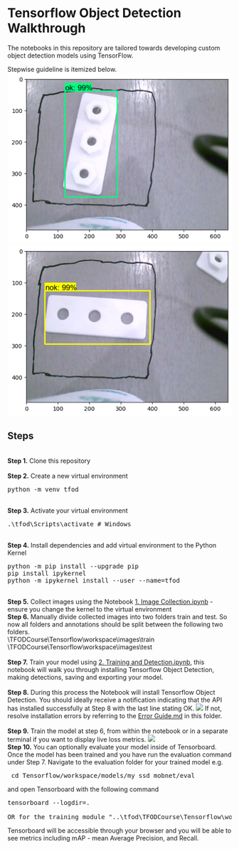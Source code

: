 # Tensorflow Object Detection Walkthrough
<p>The notebooks in this repository are tailored towards developing custom object detection models using TensorFlow.

<p>Stepwise guideline is itemized below. 

<img src="https://github.com/fibamzy/TensorFlow_Object_Detection/blob/main/output_samples/OK.png?raw=true">
<img src="https://github.com/fibamzy/TensorFlow_Object_Detection/blob/main/output_samples/NOK.png?raw=true">

## Steps
<br />
<b>Step 1.</b> Clone this repository
<br/><br/>
<b>Step 2.</b> Create a new virtual environment 
<pre>
python -m venv tfod
</pre> 
<br/>
<b>Step 3.</b> Activate your virtual environment
<pre>
.\tfod\Scripts\activate # Windows 
</pre>
<br/>
<b>Step 4.</b> Install dependencies and add virtual environment to the Python Kernel
<pre>
python -m pip install --upgrade pip
pip install ipykernel
python -m ipykernel install --user --name=tfod
</pre>
<br/>
<b>Step 5.</b> Collect images using the Notebook <a href="https://github.com/fibamzy/TensorFlow_Object_Detection/blob/main/1.%20Image%20Collection.ipynb">1. Image Collection.ipynb</a> - ensure you change the kernel to the virtual environment
<br/>
<b>Step 6.</b> Manually divide collected images into two folders train and test. So now all folders and annotations should be split between the following two folders. <br/>
\TFODCourse\Tensorflow\workspace\images\train<br />
\TFODCourse\Tensorflow\workspace\images\test
<br/><br/>
<b>Step 7.</b> Train your model using <a href="https://github.com/fibamzy/TensorFlow_Object_Detection/blob/main/2.%20Training%20and%20Detection.ipynb">2. Training and Detection.ipynb</a>, this notebook will walk you through installing Tensorflow Object Detection, making detections, saving and exporting your model. 
<br /><br/>
<b>Step 8.</b> During this process the Notebook will install Tensorflow Object Detection. You should ideally receive a notification indicating that the API has installed successfully at Step 8 with the last line stating OK.  
<img src="https://i.imgur.com/FSQFo16.png">
If not, resolve installation errors by referring to the <a href="https://github.com/fibamzy/TensorFlow_Object_Detection/blob/main/Error%20Guide.md">Error Guide.md</a> in this folder.
<br /> <br/>
<b>Step 9.</b> Train the model at step 6, from within the notebook or in a separate terminal if you want to display live loss metrics. 
<img src="https://i.imgur.com/K0wLO57.png"> 
<br />
<b>Step 10.</b> You can optionally evaluate your model inside of Tensorboard. Once the model has been trained and you have run the evaluation command under Step 7. Navigate to the evaluation folder for your trained model e.g. 
<pre> cd Tensorflow/workspace/models/my_ssd_mobnet/eval</pre> 
and open Tensorboard with the following command
<pre>tensorboard --logdir=. <br>
OR for the training module "..\tfod\TFODCourse\Tensorflow\workspace\models\my_ssd_mobnet_5\train>tensorboard --logdir=."</pre>
Tensorboard will be accessible through your browser and you will be able to see metrics including mAP - mean Average Precision, and Recall.
<br />